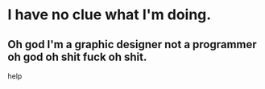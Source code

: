 # I have no clue what I'm doing.
## Oh god I'm a graphic designer not a programmer oh god oh shit fuck oh shit.
help
